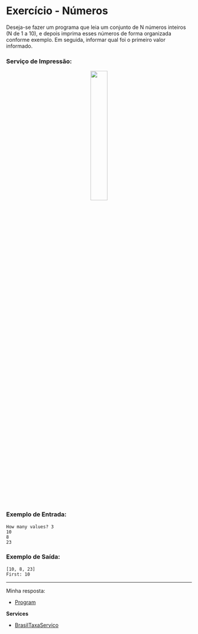 # Exercício - Números

Deseja-se fazer um programa que leia um conjunto de N números inteiros (N de
1 a 10), e depois imprima esses números de forma organizada conforme
exemplo. Em seguida, informar qual foi o primeiro valor informado.

### Serviço de Impressão:

<p align="center">
  <img src="https://github.com/JonathanBarr0s/Udemy-CSharp/assets/132490863/44ac4c75-78cd-4144-838e-38bf487a2efe" width= 30%>
</p>

### Exemplo de Entrada:

```
How many values? 3
10
8
23
```

### Exemplo de Saída:

```
[10, 8, 23]
First: 10
```

---

Minha resposta:

- [Program](https://github.com/JonathanBarr0s/Udemy-CSharp/blob/main/01.%20Programa%C3%A7%C3%A3o%20Orientada%20a%20Objetos/07.%20Interfaces/00.%20Sistema%20de%20Loca%C3%A7%C3%A3o/SistemaDeLocacao/SistemaDeLocacao/Program.cs)

**Services**
- [BrasilTaxaServico](https://github.com/JonathanBarr0s/Udemy-CSharp/blob/main/01.%20Programa%C3%A7%C3%A3o%20Orientada%20a%20Objetos/07.%20Interfaces/00.%20Sistema%20de%20Loca%C3%A7%C3%A3o/SistemaDeLocacao/SistemaDeLocacao/Services/BrasilTaxaServico.cs)